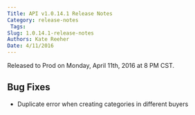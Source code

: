 ```yaml
---
Title: API v1.0.14.1 Release Notes
Category: release-notes
 Tags: 
Slug: 1.0.14.1-release-notes
Authors: Kate Reeher
Date: 4/11/2016
---
```


Released to Prod on Monday, April 11th, 2016 at 8 PM CST.

## Bug Fixes
- Duplicate error when creating categories in different buyers
